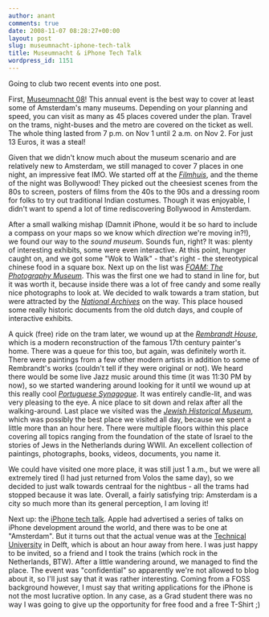 ```yaml
---
author: anant
comments: true
date: 2008-11-07 08:28:27+00:00
layout: post
slug: museumnacht-iphone-tech-talk
title: Museumnacht & iPhone Tech Talk
wordpress_id: 1151
---
```


Going to club two recent events into one post.

First, [Museumnacht 08](http://n8.nl/)! This annual event is the best way to cover at least some of Amsterdam's many museums. Depending on your planning and speed, you can visit as many as 45 places covered under the plan. Travel on the trams, night-buses and the metro are covered on the ticket as well. The whole thing lasted from 7 p.m. on Nov 1 until 2 a.m. on Nov 2. For just 13 Euros, it was a steal!

Given that we didn't know much about the museum scenario and are relatively new to Amsterdam, we still managed to cover 7 places in one night, an impressive feat IMO. We started off at the [_Filmhuis_](http://www.filmmuseum.nl/english/), and the theme of the night was Bollywood! They picked out the cheesiest scenes from the 80s to screen, posters of films from the 40s to the 90s and a dressing room for folks to try out traditional Indian costumes. Though it was enjoyable, I didn't want to spend a lot of time rediscovering Bollywood in Amsterdam.

After a small walking mishap (Damnit iPhone, would it be so hard to include a compass on your maps so we know which _direction_ we're moving in?!), we found our way to the _sound museum_. Sounds fun, right? It was: plenty of interesting exhibits, some were even interactive. At this point, hunger caught on, and we got some "Wok to Walk" - that's right - the stereotypical chinese food in a square box. Next up on the list was [_FOAM: The Photography Museum_](http://www.foam.nl/). This was the first one we had to stand in line for, but it was worth it, because inside there was a lot of free candy and some really nice photographs to look at. We decided to walk towards a tram station, but were attracted by the [_National Archives_](http://www.en.nationaalarchief.nl/) on the way. This place housed some really historic documents from the old dutch days, and couple of interactive exhibits.

A quick (free) ride on the tram later, we wound up at the [_Rembrandt House_](http://www.rembrandthuis.nl/), which is a modern reconstruction of the famous 17th century painter's home. There was a queue for this too, but again, was definitely worth it. There were paintings from a few other modern artists in addition to some of Rembrandt's works (couldn't tell if they were original or not). We heard there would be some live Jazz music around this time (it was 11:30 PM by now), so we started wandering around looking for it until we wound up at this really cool [_Portuguese Synagogue_](http://www.esnoga.com/). It was entirely candle-lit, and was very pleasing to the eye. A nice place to sit down and relax after all the walking-around. Last place we visited was the [_Jewish Historical Museum_](http://www.jhm.nl/english.aspx), which was possibly the best place we visited all day, because we spent a little more than an hour here. There were multiple floors within this place covering all topics ranging from the foundation of the state of Israel to the stories of Jews in the Netherlands during WWII. An excellent collection of paintings, photographs, books, videos, documents, you name it.

We could have visited one more place, it was still just 1 a.m., but we were all extremely tired (I had just returned from Volos the same day), so we decided to just walk towards centraal for the nightbus - all the trams had stopped because it was late. Overall, a fairly satisfying trip: Amsterdam is a city so much more than its general perception, I am loving it!

Next up: the [iPhone tech talk](http://replay.waybackmachine.org/20081211013419/http://developer.apple.com/events/iphone/techtalks/). Apple had advertised a series of talks on iPhone development around the world, and there was to be one at "Amsterdam". But it turns out that the actual venue was at the [Technical University](http://home.tudelft.nl/en/) in Delft, which is about an hour away from here. I was just happy to be invited, so a friend and I took the trains (which rock in the Netherlands, BTW). After a little wandering around, we managed to find the place. The event was "confidential" so apparently we're not allowed to blog about it, so I'll just say that it was rather interesting. Coming from a FOSS background however, I must say that writing applications for the iPhone is not the most lucrative option. In any case, as a Grad student there was no way I was going to give up the opportunity for free food and a free T-Shirt ;)
